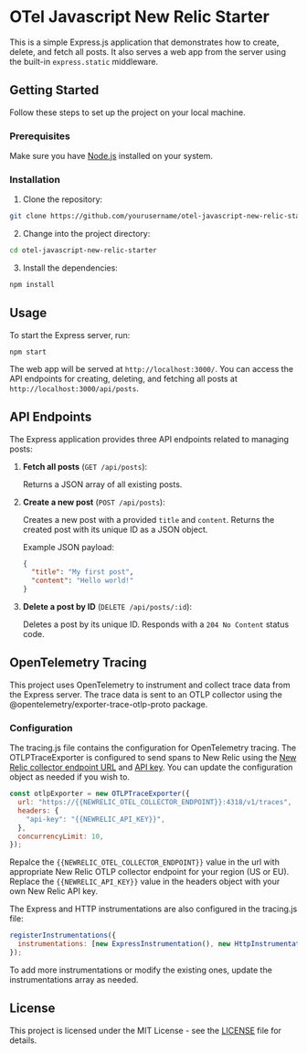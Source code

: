 # OTel Javascript New Relic Starter

This is a simple Express.js application that demonstrates how to create, delete, and fetch all posts. It also serves a web app from the server using the built-in `express.static` middleware.

## Getting Started

Follow these steps to set up the project on your local machine.

### Prerequisites

Make sure you have [Node.js](https://nodejs.org/) installed on your system.

### Installation

1. Clone the repository:
```bash
git clone https://github.com/yourusername/otel-javascript-new-relic-starter.git
```

2. Change into the project directory:
```bash
cd otel-javascript-new-relic-starter
```

3. Install the dependencies:
```bash
npm install
```


## Usage

To start the Express server, run:
```
npm start
```


The web app will be served at `http://localhost:3000/`. You can access the API endpoints for creating, deleting, and fetching all posts at `http://localhost:3000/api/posts`.


## API Endpoints

The Express application provides three API endpoints related to managing posts:

1. **Fetch all posts** (`GET /api/posts`):
   
    Returns a JSON array of all existing posts.

2. **Create a new post** (`POST /api/posts`): 

    Creates a new post with a provided `title` and `content`. Returns the created post with its unique ID as a JSON object.

    Example JSON payload:
    ```json
    {
      "title": "My first post",
      "content": "Hello world!"
    }
    ```

3. **Delete a post by ID** (`DELETE /api/posts/:id`): 

    Deletes a post by its unique ID. Responds with a `204 No Content` status code.


## OpenTelemetry Tracing
This project uses OpenTelemetry to instrument and collect trace data from the Express server. The trace data is sent to an OTLP collector using the @opentelemetry/exporter-trace-otlp-proto package.

### Configuration
The tracing.js file contains the configuration for OpenTelemetry tracing. The OTLPTraceExporter is configured to send spans to New Relic using the [New Relic collector endpoint URL](https://docs.newrelic.com/docs/more-integrations/open-source-telemetry-integrations/opentelemetry/get-started/opentelemetry-set-up-your-app/#review-settings) and [API key]((https://docs.newrelic.com/docs/apis/intro-apis/new-relic-api-keys/#overview-keys)). You can update the configuration object as needed if you wish to.

```javascript
const otlpExporter = new OTLPTraceExporter({
  url: "https://{{NEWRELIC_OTEL_COLLECTOR_ENDPOINT}}:4318/v1/traces",
  headers: {
    "api-key": "{{NEWRELIC_API_KEY}}",
  },
  concurrencyLimit: 10,
});
```
Repalce the `{{NEWRELIC_OTEL_COLLECTOR_ENDPOINT}}` value in the url with appropriate New Relic OTLP collector endpoint for your region (US or EU).
Replace the `{{NEWRELIC_API_KEY}}` value in the headers object with your own New Relic API key.

The Express and HTTP instrumentations are also configured in the tracing.js file:

```javascript
registerInstrumentations({
  instrumentations: [new ExpressInstrumentation(), new HttpInstrumentation()],
});
```
To add more instrumentations or modify the existing ones, update the instrumentations array as needed.

## License

This project is licensed under the MIT License - see the [LICENSE](LICENSE) file for details.

   